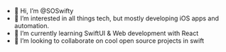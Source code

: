 - 👋 Hi, I’m @SOSwifty
- 👀 I’m interested in all things tech, but mostly developing iOS apps and automation.
- 🌱 I’m currently learning SwiftUI & Web development with React 
- 💞️ I’m looking to collaborate on cool open source projects in swift

<!---
SOSwifty/SOSwifty is a ✨ special ✨ repository because its `README.md` (this file) appears on your GitHub profile.
You can click the Preview link to take a look at your changes.
--->
